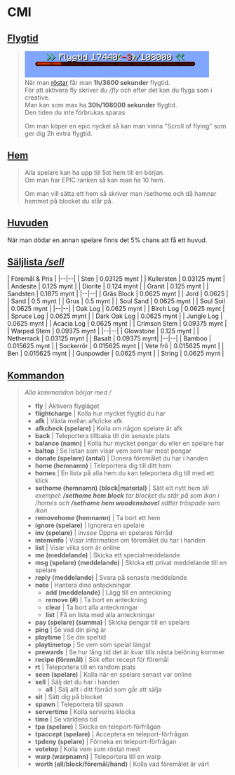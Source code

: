 # CMI

## <ins>Flygtid</ins>
>![Flygtid](../bilder/flygtid.png)  
>När man [röstar](https://minecraft-mp.com/server/243250/vote/) får man **1h/3600 sekunder** flygtid.  
För att aktivera fly skriver du */fly* och efter det kan du flyga som i creative.  
Man kan som max ha **30h/108000 sekunder** flygtid.  
Den tiden du inte förbrukas sparas
> 
>Om man köper en epic nyckel så kan man vinna "Scroll of flying" som ger dig 2h extra flygtid.

## <ins>Hem</ins>
>Alla spelare kan ha upp till 5st hem till en början.  
>Om man har EPIC ranken så kan man ha 10 hem.  
>
>Om man vill sätta ett hem så skriver man /sethome och då hamnar hemmet på blocket du står på.  

## <ins>Huvuden</ins>
När man dödar en annan spelare finns det 5% chans att få ett huvud.

## <ins>Säljlista */sell*</ins>

| Föremål & Pris |
|--|--|
| Sten | 0.03125 mynt |
| Kullersten | 0.03125 mynt |
| Andesite | 0.125 mynt |
| Diorite | 0.124 mynt |
| Granit | 0.125 mynt |
| Sandsten | 0.1875 mynt |
|--|--|
| Gräs Block | 0.0625 mynt |
| Jord | 0.0625 |
| Sand | 0.5 mynt |
| Grus | 0.5 mynt |
| Soul Sand | 0.0625 mynt |
| Soul Soil | 0.0625 mynt |
|--|--|
| Oak Log | 0.0625 mynt |
| Birch Log | 0.0625 mynt |
| Spruce Log | 0.0625 mynt |
| Dark Oak Log | 0.0625 mynt | 
| Jungle Log | 0.0625 mynt |
| Acacia Log | 0.0625 mynt |
| Crimson Stem | 0.09375 mynt |
| Warped Stem | 0.09375 mynt |
|--|--|
| Glowstone | 0.125 mynt |
| Netherrack | 0.03125 mynt |
| Basalt | 0.09375 mynt|
|--|--|
| Bamboo | 0.015625 mynt |
| Sockerrör | 0.015625 mynt |
| Vete frö | 0.015625 mynt |
| Ben | 0.015625 mynt |
| Gunpowder | 0.0625 mynt |
| String | 0.0625 mynt |  
  

## <ins>Kommandon</ins>
>*Alla kommandon börjar med /*
>- **fly** | Aktivera flygläget
>- **flightcharge** | Kolla hur mycket flygtid du har
>- **afk** | Växla mellan afk/icke afk
>- **afkcheck (spelare)** | Kolla om någon spelare är afk
>- **back** | Teleportera tillbaka till din senaste plats
>- **balance (namn)** | Kolla hur mycket pengar du eller en spelare har
>- **baltop** | Se listan som visar vem som har mest pengar
>- **donate (spelare) (antal)** | Donera föremålet du har i handen
>- **home (hemnamn)** | Teleportera dig till ditt hem
>- **homes** | En lista på alla hem du kan teleportera dig till med ett klick
>- **sethome (hemnamn) (block|material)** | Sätt ett nytt hem *till exempel: **/sethome hem block** tar blocket du står på som ikon i /homes och **/sethome hem woodenshovel** sätter träspade som ikon*
>- **removehome (hemnamn)** | Ta bort ett hem
>- **ignore (spelare)** | Ignorera en spelare
>- **inv (spelare)** | *invsee* Öppna en spelares förråd
>- **inteminfo** | Visar information om föremålet du har i handen
>- **list** | Visar vilka som är online
>- **me (meddelande)** | Skicka ett specialmeddelande
>- **msg (spelare) (meddelande)** | Skicka ett privat meddelande till en spelare
>- **reply (meddelande)** | Svara på senaste meddelande
>- **note** | Hantera dina anteckningar
>   - **add (meddelande)** | Lägg till en anteckning
>   - **remove (#)** | Ta bort en anteckning
>   - **clear** | Ta bort alla anteckningar
>   - **list** | Få en lista med alla anteckningar
>- **pay (spelare) (summa)** | Skicka pengar till en spelare
>- **ping** | Se vad din ping är
>- **playtime** | Se din speltid
>- **playtimetop** | Se vem som spelat längst
>- **prewards** | Se hur lång tid det är kvar tills nästa belöning kommer
>- **recipe (föremål)** | Sök efter recept för föremål
>- **rt** | Teleportera till en random plats
>- **seen (spelare)** | Kolla när en spelare senast var online
>- **sell** | Sälj det du har i handen
>   - **all** | Sälj allt i ditt förråd som går att sälja
>- **sit** | Sätt dig på blocket
>- **spawn** | Teleportera till spawn
>- **servertime** | Kolla serverns klocka
>- **time** | Se världens tid
>- **tpa (spelare)** | Skicka en teleport-förfrågan
>- **tpaccept (spelare)** | Acceptera en teleport-förfrågan
>- **tpdeny (spelare)** | Förneka en teleport-förfrågan
>- **votetop** | Kolla vem som röstat mest
>- **warp (warpnamn)** | Teleportera till en warp
>- **worth (all/block/föremål/hand)** | Kolla vad föremålet är värt